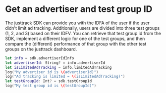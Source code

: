 # Get an advertiser and test group ID

The justtrack SDK can provide you with the IDFA of the user if the user didn't limit ad tracking. Additionally, users are divided into three test groups (1, 2, and 3) based on their IDFV. You can retrieve that test group id from the SDK, implement a different logic for one of the test groups, and then compare the (different) performance of that group with the other test groups on the justtrack dashboard.

```swift
let info = sdk.advertiserIdInfo
let advertiserId: String? = info.advertiserId
let isLimitedAdTracking = info.limitedAdTracking
log("My advertiser id is \(advertiserId)")
log("Ad tracking is limited = \(isLimitedAdTracking)")
let testGroupId: Int? = sdk.testGroupId
log("My test group id is \(testGroupId)")
```
